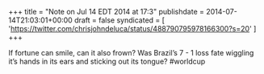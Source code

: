 +++
title = "Note on Jul 14 EDT 2014 at 17:3"
publishdate = 2014-07-14T21:03:01+00:00
draft = false
syndicated = [ 'https://twitter.com/chrisjohndeluca/status/488790795978166300?s=20' ]
+++

If fortune can smile, can it also frown? Was Brazil’s 7 - 1 loss fate wiggling it’s hands in its ears and sticking out its tongue? #worldcup
